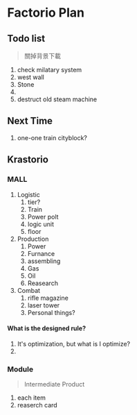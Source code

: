 # Factorio Plan
## Todo list
> 關掉背景下載
1. check milatary system
2. west wall
4. Stone
5. 
6. destruct old steam machine

## Next Time
1. one-one train cityblock?

## Krastorio
### MALL
1. Logistic
	1. tier?
	2. Train
	3. Power polt
	4. logic unit
	5. floor
2. Production
	1.  Power
	2.  Furnance
	3.  assembling
	4.  Gas
	5.  Oil
	6.  Reasearch
3. Combat
	1. rifle magazine
	2. laser tower
	3. Personal things?

#### What is the designed rule?
1. It's optimization, but what is I optimize?
2. 
### Module
>  Intermediate Product
1. each item
2. reaserch card